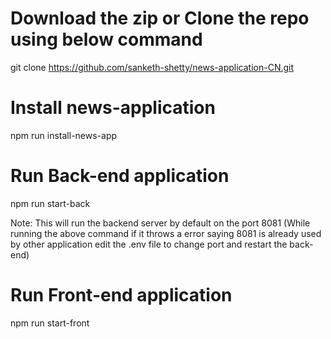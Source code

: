 # Download the zip or Clone the repo using below command
 git clone https://github.com/sanketh-shetty/news-application-CN.git

# Install news-application
npm run install-news-app

# Run Back-end application
npm run start-back

Note: This will run the backend server by default on the port 8081 (While running the above command if it throws a error saying 8081 is already used by other application edit the .env file to change port and restart the back-end)

# Run Front-end application
npm run start-front
